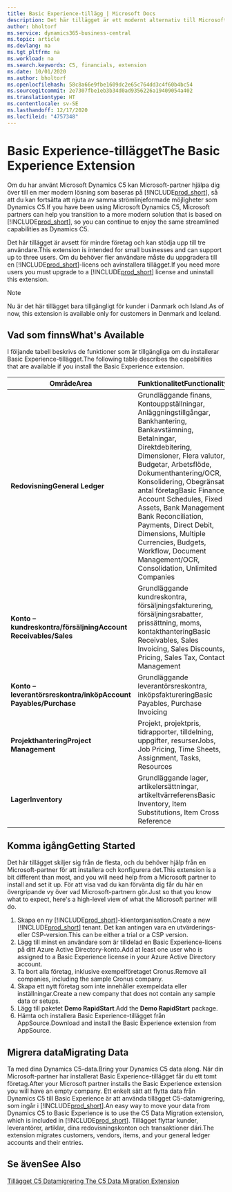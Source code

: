 ```yaml
---
title: Basic Experience-tillägg | Microsoft Docs
description: Det här tillägget är ett modernt alternativ till Microsoft Dynamics C5.
author: bholtorf
ms.service: dynamics365-business-central
ms.topic: article
ms.devlang: na
ms.tgt_pltfrm: na
ms.workload: na
ms.search.keywords: C5, financials, extension
ms.date: 10/01/2020
ms.author: bholtorf
ms.openlocfilehash: 58c8a66e9fbe1609dc2e65c764dd3c4f60b4bc54
ms.sourcegitcommit: 2e7307fbe1eb3b34d0ad9356226a19409054a402
ms.translationtype: HT
ms.contentlocale: sv-SE
ms.lasthandoff: 12/17/2020
ms.locfileid: "4757348"
---
```

# <a name="the-basic-experience-extension"></a><span data-ttu-id="ced2e-103">Basic Experience-tillägget</span><span class="sxs-lookup"><span data-stu-id="ced2e-103">The Basic Experience Extension</span></span>
<span data-ttu-id="ced2e-104">Om du har använt Microsoft Dynamics C5 kan Microsoft-partner hjälpa dig över till en mer modern lösning som baseras på [!INCLUDE[prod_short](includes/prod_short.md)], så att du kan fortsätta att njuta av samma strömlinjeformade möjligheter som Dynamics C5.</span><span class="sxs-lookup"><span data-stu-id="ced2e-104">If you have been using Microsoft Dynamics C5, Microsoft partners can help you transition to a more modern solution that is based on [!INCLUDE[prod_short](includes/prod_short.md)], so you can continue to enjoy the same streamlined capabilities as Dynamics C5.</span></span>

<span data-ttu-id="ced2e-105">Det här tillägget är avsett för mindre företag och kan stödja upp till tre användare.</span><span class="sxs-lookup"><span data-stu-id="ced2e-105">This extension is intended for small businesses and can support up to three users.</span></span> <span data-ttu-id="ced2e-106">Om du behöver fler användare måste du uppgradera till en [!INCLUDE[prod_short](includes/prod_short.md)]-licens och avinstallera tillägget.</span><span class="sxs-lookup"><span data-stu-id="ced2e-106">If you need more users you must upgrade to a [!INCLUDE[prod_short](includes/prod_short.md)] license and uninstall this extension.</span></span>

> [!NOTE]
> <span data-ttu-id="ced2e-107">Nu är det här tillägget bara tillgängligt för kunder i Danmark och Island.</span><span class="sxs-lookup"><span data-stu-id="ced2e-107">As of now, this extension is available only for customers in Denmark and Iceland.</span></span> 

## <a name="whats-available"></a><span data-ttu-id="ced2e-108">Vad som finns</span><span class="sxs-lookup"><span data-stu-id="ced2e-108">What's Available</span></span>
<span data-ttu-id="ced2e-109">I följande tabell beskrivs de funktioner som är tillgängliga om du installerar Basic Experience-tillägget.</span><span class="sxs-lookup"><span data-stu-id="ced2e-109">The following table describes the capabilities that are available if you install the Basic Experience extension.</span></span>

|<span data-ttu-id="ced2e-110">Område</span><span class="sxs-lookup"><span data-stu-id="ced2e-110">Area</span></span>  |<span data-ttu-id="ced2e-111">Funktionalitet</span><span class="sxs-lookup"><span data-stu-id="ced2e-111">Functionality</span></span>  |
|---------|---------|
|<span data-ttu-id="ced2e-112">**Redovisning**</span><span class="sxs-lookup"><span data-stu-id="ced2e-112">**General Ledger**</span></span> |<span data-ttu-id="ced2e-113">Grundläggande finans, Kontouppställningar, Anläggningstillgångar, Bankhantering, Bankavstämning, Betalningar, Direktdebitering, Dimensioner, Flera valutor, Budgetar, Arbetsflöde, Dokumenthantering/OCR, Konsolidering, Obegränsat antal företag</span><span class="sxs-lookup"><span data-stu-id="ced2e-113">Basic Finance, Account Schedules, Fixed Assets, Bank Management, Bank Reconciliation, Payments, Direct Debit, Dimensions, Multiple Currencies, Budgets, Workflow, Document Management/OCR, Consolidation, Unlimited Companies</span></span>|
|<span data-ttu-id="ced2e-114">**Konto – kundreskontra/försäljning**</span><span class="sxs-lookup"><span data-stu-id="ced2e-114">**Account Receivables/Sales**</span></span> |<span data-ttu-id="ced2e-115">Grundläggande kundreskontra, försäljningsfakturering, försäljningsrabatter, prissättning, moms, kontakthantering</span><span class="sxs-lookup"><span data-stu-id="ced2e-115">Basic Receivables, Sales Invoicing, Sales Discounts, Pricing, Sales Tax, Contact Management</span></span> |
|<span data-ttu-id="ced2e-116">**Konto – leverantörsreskontra/inköp**</span><span class="sxs-lookup"><span data-stu-id="ced2e-116">**Account Payables/Purchase**</span></span> |<span data-ttu-id="ced2e-117">Grundläggande leverantörsreskontra, inköpsfakturering</span><span class="sxs-lookup"><span data-stu-id="ced2e-117">Basic Payables, Purchase Invoicing</span></span> |
|<span data-ttu-id="ced2e-118">**Projekthantering**</span><span class="sxs-lookup"><span data-stu-id="ced2e-118">**Project Management**</span></span> |<span data-ttu-id="ced2e-119">Projekt, projektpris, tidrapporter, tilldelning, uppgifter, resurser</span><span class="sxs-lookup"><span data-stu-id="ced2e-119">Jobs, Job Pricing, Time Sheets, Assignment, Tasks, Resources</span></span> |
|<span data-ttu-id="ced2e-120">**Lager**</span><span class="sxs-lookup"><span data-stu-id="ced2e-120">**Inventory**</span></span> |<span data-ttu-id="ced2e-121">Grundläggande lager, artikelersättningar, artikeltvärreferens</span><span class="sxs-lookup"><span data-stu-id="ced2e-121">Basic Inventory, Item Substitutions, Item Cross Reference</span></span> |

## <a name="getting-started"></a><span data-ttu-id="ced2e-122">Komma igång</span><span class="sxs-lookup"><span data-stu-id="ced2e-122">Getting Started</span></span>
<span data-ttu-id="ced2e-123">Det här tillägget skiljer sig från de flesta, och du behöver hjälp från en Microsoft-partner för att installera och konfigurera det.</span><span class="sxs-lookup"><span data-stu-id="ced2e-123">This extension is a bit different than most, and you will need help from a Microsoft partner to install and set it up.</span></span> <span data-ttu-id="ced2e-124">För att visa vad du kan förvänta dig får du här en övergripande vy över vad Microsoft-partnern gör.</span><span class="sxs-lookup"><span data-stu-id="ced2e-124">Just so that you know what to expect, here's a high-level view of what the Microsoft partner will do.</span></span>

1. <span data-ttu-id="ced2e-125">Skapa en ny [!INCLUDE[prod_short](includes/prod_short.md)]-klientorganisation.</span><span class="sxs-lookup"><span data-stu-id="ced2e-125">Create a new [!INCLUDE[prod_short](includes/prod_short.md)] tenant.</span></span> <span data-ttu-id="ced2e-126">Det kan antingen vara en utvärderings- eller CSP-version.</span><span class="sxs-lookup"><span data-stu-id="ced2e-126">This can be either a trial or a CSP version.</span></span>
2. <span data-ttu-id="ced2e-127">Lägg till minst en användare som är tilldelad en Basic Experience-licens på ditt Azure Active Directory-konto.</span><span class="sxs-lookup"><span data-stu-id="ced2e-127">Add at least one user who is assigned to a Basic Experience license in your Azure Active Directory account.</span></span>
3. <span data-ttu-id="ced2e-128">Ta bort alla företag, inklusive exempelföretaget Cronus.</span><span class="sxs-lookup"><span data-stu-id="ced2e-128">Remove all companies, including the sample Cronus company.</span></span>
4. <span data-ttu-id="ced2e-129">Skapa ett nytt företag som inte innehåller exempeldata eller inställningar.</span><span class="sxs-lookup"><span data-stu-id="ced2e-129">Create a new company that does not contain any sample data or setups.</span></span>
5. <span data-ttu-id="ced2e-130">Lägg till paketet **Demo RapidStart**.</span><span class="sxs-lookup"><span data-stu-id="ced2e-130">Add the **Demo RapidStart** package.</span></span> <!--what does the pockage contain?-->
6. <span data-ttu-id="ced2e-131">Hämta och installera Basic Experience-tillägget från AppSource.</span><span class="sxs-lookup"><span data-stu-id="ced2e-131">Download and install the Basic Experience extension from AppSource.</span></span>

## <a name="migrating-data"></a><span data-ttu-id="ced2e-132">Migrera data</span><span class="sxs-lookup"><span data-stu-id="ced2e-132">Migrating Data</span></span>
<span data-ttu-id="ced2e-133">Ta med dina Dynamics C5-data.</span><span class="sxs-lookup"><span data-stu-id="ced2e-133">Bring your Dynamics C5 data along.</span></span> <span data-ttu-id="ced2e-134">När din Microsoft-partner har installerat Basic Experience-tillägget får du ett tomt företag.</span><span class="sxs-lookup"><span data-stu-id="ced2e-134">After your Microsoft partner installs the Basic Experience extension you will have an empty company.</span></span> <span data-ttu-id="ced2e-135">Ett enkelt sätt att flytta data från Dynamics C5 till Basic Experience är att använda tillägget C5-datamigrering, som ingår i [!INCLUDE[prod_short](includes/prod_short.md)].</span><span class="sxs-lookup"><span data-stu-id="ced2e-135">An easy way to move your data from Dynamics C5 to Basic Experience is to use the C5 Data Migration extension, which is included in [!INCLUDE[prod_short](includes/prod_short.md)].</span></span> <span data-ttu-id="ced2e-136">Tillägget flyttar kunder, leverantörer, artiklar, dina redovisningskonton och transaktioner däri.</span><span class="sxs-lookup"><span data-stu-id="ced2e-136">The extension migrates customers, vendors, items, and your general ledger accounts and their entries.</span></span>

## <a name="see-also"></a><span data-ttu-id="ced2e-137">Se även</span><span class="sxs-lookup"><span data-stu-id="ced2e-137">See Also</span></span>
[<span data-ttu-id="ced2e-138">Tillägget C5 Datamigrering </span><span class="sxs-lookup"><span data-stu-id="ced2e-138">The C5 Data Migration Extension</span></span>](ui-extensions-c5-data-migration.md)